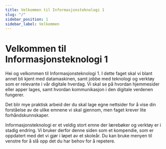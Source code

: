 ```yaml
---
title: Velkommen til Informasjonsteknologi 1
slug: "/"
sidebar_position: 1
sidebar_label: Velkommen
---
```


# Velkommen til Informasjonsteknologi 1

Hei og velkommen til Informasjonsteknologi 1. I dette faget skal vi blant annet bli kjent med datamaskinen, samt jobbe med teknologi og verktøy som er relevante i vår digitale hverdag. Vi skal se på hvordan hjemmesider eller apper lages, samt hvordan kommunikasjon i den digitale verdenen fungerer.

Det blir mye praktisk arbeid der du skal lage egne nettsider for å vise din forståelse av de ulike emnene vi skal gjennom, men faget krever lite forhåndskunnskaper.

Informasjonsteknologi er et veldig stort emne der lærebøker og verktøy er i stadig endring. Vi bruker derfor denne siden som et kompendie, som er oppdatert med det vi gjør i løpet av et skoleår. Du kan bruke menyen til venstre for å slå opp det du har behov for å repetere.
